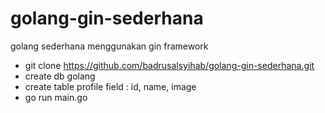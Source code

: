 # golang-gin-sederhana
golang sederhana menggunakan gin framework

- git clone https://github.com/badrusalsyihab/golang-gin-sederhana.git
- create db golang
- create table profile field : id, name, image
- go run main.go

